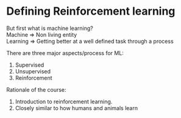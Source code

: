 # Defining Reinforcement learning

But first what is machine learning? \
Machine => Non living entity \
Learning => Getting better at a well defined task through a process

There are three major aspects/process for ML:

1.  Supervised
2.  Unsupervised
3.  Reinforcement

Rationale of the course:
1. Introduction to reinforcement learning.
2. Closely similar to how humans and animals learn